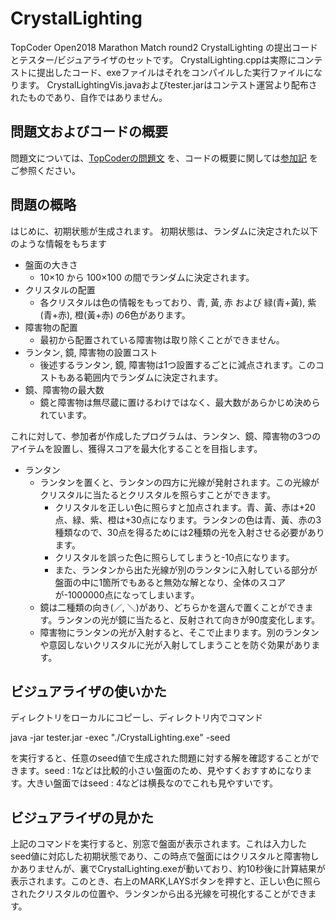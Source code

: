 # CrystalLighting

TopCoder Open2018 Marathon Match round2 CrystalLighting の提出コードとテスター/ビジュアライザのセットです。
CrystalLighting.cppは実際にコンテストに提出したコード、exeファイルはそれをコンパイルした実行ファイルになります。
CrystalLightingVis.javaおよびtester.jarはコンテスト運営より配布されたものであり、自作ではありません。

## 問題文およびコードの概要
問題文については、[TopCoderの問題文](https://community.topcoder.com/longcontest/?module=ViewProblemStatement&rd=17179&pm=14934)
を、コードの概要に関しては[参加記](http://takeo1116.sakura.ne.jp/marathon/TCOMMR2diary.html)
をご参照ください。

## 問題の概略
はじめに、初期状態が生成されます。
初期状態は、ランダムに決定された以下のような情報をもちます
- 盤面の大きさ
    - 10×10 から 100×100 の間でランダムに決定されます。
- クリスタルの配置
    - 各クリスタルは色の情報をもっており、青, 黃, 赤 および 緑(青+黃), 紫(青+赤), 橙(黃+赤) の6色があります。
- 障害物の配置
    - 最初から配置されている障害物は取り除くことができません。
- ランタン, 鏡, 障害物の設置コスト
    - 後述するランタン, 鏡, 障害物は1つ設置するごとに減点されます。このコストもある範囲内でランダムに決定されます。
- 鏡、障害物の最大数
    - 鏡と障害物は無尽蔵に置けるわけではなく、最大数があらかじめ決められています。

これに対して、参加者が作成したプログラムは、ランタン、鏡、障害物の3つのアイテムを設置し、獲得スコアを最大化することを目指します。

- ランタン
    - ランタンを置くと、ランタンの四方に光線が発射されます。この光線がクリスタルに当たるとクリスタルを照らすことができます。
        - クリスタルを正しい色に照らすと加点されます。青、黃、赤は+20点、緑、紫、橙は+30点になります。ランタンの色は青、黃、赤の3種類なので、30点を得るためには2種類の光を入射させる必要があります。
        - クリスタルを誤った色に照らしてしまうと-10点になります。
        - また、ランタンから出た光線が別のランタンに入射している部分が盤面の中に1箇所でもあると無効な解となり、全体のスコアが-1000000点になってしまいます。
    - 鏡は二種類の向き(／, ＼)があり、どちらかを選んで置くことができます。ランタンの光が鏡に当たると、反射されて向きが90度変化します。
    - 障害物にランタンの光が入射すると、そこで止まります。別のランタンや意図しないクリスタルに光が入射してしまうことを防ぐ効果があります。

## ビジュアライザの使いかた
ディレクトリをローカルにコピーし、ディレクトリ内でコマンド

java -jar tester.jar -exec "./CrystalLighting.exe" -seed <seed>

を実行すると、任意のseed値で生成された問題に対する解を確認することができます。seed : 1などは比較的小さい盤面のため、見やすくおすすめになります。大きい盤面ではseed : 4などは横長なのでこれも見やすいです。

## ビジュアライザの見かた
上記のコマンドを実行すると、別窓で盤面が表示されます。これは入力したseed値に対応した初期状態であり、この時点で盤面にはクリスタルと障害物しかありませんが、裏でCrystalLighting.exeが動いており、約10秒後に計算結果が表示されます。このとき、右上のMARK,LAYSボタンを押すと、正しい色に照らされたクリスタルの位置や、ランタンから出る光線を可視化することができます。